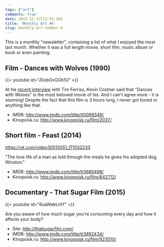 ```yaml
---
tags: ["art"]
comments: true
date: 2015-12-12T13:55:10Z
title: 'Monthly Art #4'
slug: monthly-art-number-4
---
```


This is a monthly "newsletter", containing a list of what I enjoyed the most
last month. Whether it was a full length movie, short film, music album or
book or even painting.

<!--more-->

## Film - Dances with Wolves (1990)

{{< youtube id="J0obOvGGb1U" >}}

At his [recent interview][1] with Tim Ferriss, Kevin Costner said that "Dances
with Wolves" is the most beloved movie of his. And I can't agree more - it is
stunning! Despite the fact that this film is 3 hours long, I never got bored or
anything like that.

- IMDB: http://www.imdb.com/title/tt0099348/
- Kinopoisk.ru: http://www.kinopoisk.ru/film/2037/

## Short film - Feast (2014)

https://vk.com/video30513051_171032233

"The love life of a man as told through the meals he gives his adopted dog,
Winston."

- IMDB: http://www.imdb.com/title/tt3689498/
- Kinopoisk.ru: http://www.kinopoisk.ru/film/842712/

## Documentary - That Sugar Film (2015)

{{< youtube id="6uaWekLrilY" >}}

Are you aware of how much sugar you're consuming every day and how it affects
your body?

- Site: http://thatsugarfilm.com/
- IMDB: http://www.imdb.com/title/tt3892434/
- Kinopoisk.ru: http://www.kinopoisk.ru/film/923510/

[1]: http://fourhourworkweek.com/2015/11/16/kevin-costner-the-near-death-audition-work-ethic-and-the-explorers-guild/
